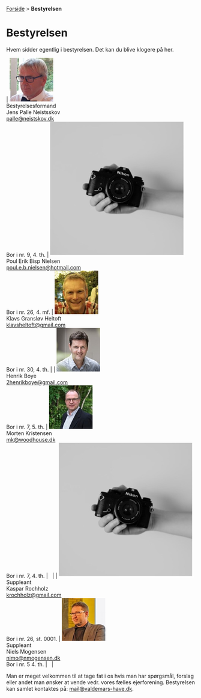 [Forside](/) > **Bestyrelsen**

# Bestyrelsen

Hvem sidder egentlig i bestyrelsen. Det kan du blive klogere på her.

| ![alt text][palle]<br />Bestyrelsesformand<br />Jens Palle Neistsskov<br />palle@neistskov.dk<br />Bor i nr. 9, 4. th. | ![alt text][fotograf]<br />Poul Erik Bisp Nielsen<br />poul.e.b.nielsen@hotmail.com<br />Bor i nr. 26, 4. mf.  | ![alt text][klavs]<br />Klavs Gransløv Heltoft<br />klavsheltoft@gmail.com<br />Bor i nr. 30, 4. th. |
| ![alt text][henrik]<br />Henrik Boye<br />2henrikboye@gmail.com<br />Bor i nr. 7, 5. th. | ![alt text][morten]<br />Morten Kristensen<br />mk@woodhouse.dk<br />Bor i nr. 7, 4. th. | &nbsp; |
| ![alt text][fotograf]<br />Suppleant<br />Kaspar Rochholz<br />krochholz@gmail.com<br />Bor i nr. 26, st. 0001. | ![alt text][niels]<br />Suppleant<br />Niels Mogensen<br />nimo@nmogensen.dk<br />Bor i nr. 5 4. th. | &nbsp; |

Man er meget velkommen til at tage fat i os hvis man har spørgsmål, forslag eller andet man ønsker at vende vedr. vores fælles ejerforening.
Bestyrelsen kan samlet kontaktes på: [mail@valdemars-have.dk](mailto:mail@valdemars-have.dk).

[palle]: /billeder/palle.jpg "Jens Palle Neistsskov"
[klavs]: /billeder/klavs.jpg "Klavs Gransløv Heltoft"
[henrik]: /billeder/henrik.jpg "Henrik Boye"
[morten]: /billeder/morten.jpg "Morten Kristensen"
[niels]: /billeder/niels.jpg "Niels Mogensen"
[fotograf]: /billeder/fotograf.jpg "Fotografen er på vej"
